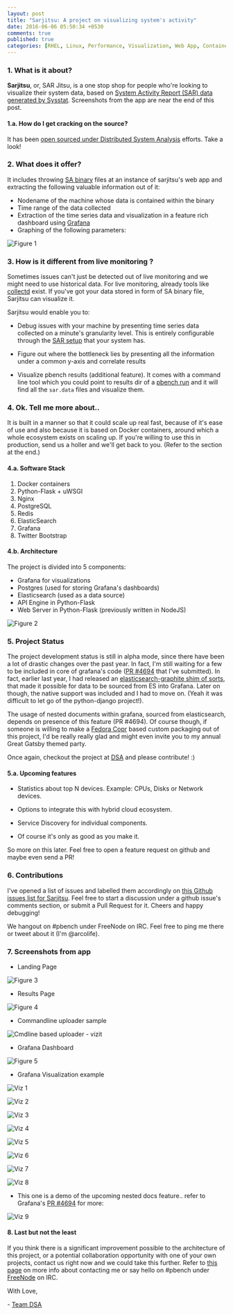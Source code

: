 ```yaml
---
layout: post
title: "Sarjitsu: A project on visualizing system's activity"
date: 2016-06-06 05:50:34 +0530
comments: true
published: true
categories: [RHEL, Linux, Performance, Visualization, Web App, Containers, Docker, Microservices]
---
```


### 1. What is it about?

__Sarjitsu__, or, SAR Jitsu, is a one stop shop for people who're looking to visualize their system data, based on [System Activity Report (SAR) data generated by Sysstat](http://sebastien.godard.pagesperso-orange.fr/matrix.html). Screenshots from the app are near the end of this post.

<!--more-->

#### 1.a. How do I get cracking on the source?
It has been [open sourced under Distributed System Analysis](http://github.com/distributed-system-analysis/sarjitsu) efforts. Take a look!

### 2. What does it offer?

It includes throwing [SA binary](http://sebastien.godard.pagesperso-orange.fr/man_sadc.html) files at an instance of sarjitsu's web app and extracting the following valuable information out of it:

- Nodename of the machine whose data is contained within the binary
- Time range of the data collected
- Extraction of the time series data and visualization in a feature rich dashboard using [Grafana](http://grafana.org/features/)
- Graphing of the following parameters:

![Figure 1](https://raw.githubusercontent.com/arcolife/arcolife.github.io/master/images/sarjitsu/options.png)

### 3. How is it different from live monitoring ?

Sometimes issues can't just be detected out of live monitoring and we might need to use historical data. For live monitoring, already tools like [collectd](https://collectd.org/) exist. If you've got your data stored in form of SA binary file, Sarjitsu can visualize it.

Sarjitsu would enable you to:

- Debug issues with your machine by presenting time series data collected on a minute's granularity level. This is entirely configurable through the  [SAR setup](http://sebastien.godard.pagesperso-orange.fr/matrix.html) that your system has.

- Figure out where the bottleneck lies by presenting all the information under a common y-axis and correlate results

- Visualize pbench results (additional feature). It comes with a command line tool which you could point to results dir of a [pbench run](http://github.com/distributed-system-analysis/pbench/) and it will find all the `sar.data` files and visualize them.

### 4. Ok. Tell me more about..

It is built in a manner so that it could scale up real fast, because of it's ease of use and also because it is based on Docker containers, around which a whole ecosystem exists on scaling up. If you're willing to use this in production, send us a holler and we'll get back to you.  (Refer to the section at the end.)

#### 4.a. Software Stack

1. Docker containers
2. Python-Flask + uWSGI
3. Nginx
3. PostgreSQL
4. Redis
4. ElasticSearch
5. Grafana
6. Twitter Bootstrap

#### 4.b. Architecture

The project is divided into 5 components:

- Grafana for visualizations
- Postgres (used for storing Grafana's dashboards)
- Elasticsearch (used as a data source)
- API Engine in Python-Flask
- Web Server in Python-Flask (previously written in NodeJS)

![Figure 2](https://raw.githubusercontent.com/arcolife/arcolife.github.io/master/images/sarjitsu/sarjitsu_architecture.png)

### 5. Project Status

The project development status is still in alpha mode, since there have been
a lot of drastic changes over the past year. In fact, I'm still waiting for a few to be included in core of grafana's code
([PR #4694](https://github.com/grafana/grafana/pull/4694) that I've submitted). In fact, earlier last year, I had released an [elasticsearch-graphite shim of sorts](http://github.com/distributed-system-analysis/es-graphite-shim), that made it possible for data to be sourced from ES into Grafana. Later on though, the native support was included and I had to move on. (Yeah it was difficult to let go of the python-django project!).

The usage of nested documents within grafana, sourced from elasticsearch, depends on presence of this feature (PR #4694). Of course though, if someone is willing to make a [Fedora Copr](https://copr.fedorainfracloud.org/) based custom packaging out of this
project, I'd be really really glad and might even invite you to my annual Great Gatsby themed party.

Once again, checkout the project at [DSA](http://github.com/distributed-system-analysis/sarjitsu) and please contribute! :)

#### 5.a. Upcoming features

- Statistics about top N devices. Example: CPUs, Disks or Network devices.
- Options to integrate this with hybrid cloud ecosystem.
- Service Discovery for individual components.

- Of course it's only as good as you make it.

So more on this later. Feel free to open a feature request on github and maybe even send a PR!

### 6. Contributions

I've opened a list of issues and labelled them accordingly on [this Github issues list for Sarjitsu](https://github.com/distributed-system-analysis/sarjitsu/issues). Feel free to start a discussion under a github issue's comments section, or submit a Pull Request for it. Cheers and happy debugging!

We hangout on #pbench under FreeNode on IRC. Feel free to ping me there or tweet about it (I'm @arcolife). 

### 7. Screenshots from app

- Landing Page

![Figure 3](https://raw.githubusercontent.com/arcolife/arcolife.github.io/master/images/sarjitsu/landing.png)

- Results Page

![Figure 4](https://raw.githubusercontent.com/arcolife/arcolife.github.io/master/images/sarjitsu/results.png)

- Commandline uploader sample

![Cmdline based uploader - vizit](https://raw.githubusercontent.com/arcolife/arcolife.github.io/master/images/sarjitsu/vizit.png)

- Grafana Dashboard

![Figure 5](https://raw.githubusercontent.com/arcolife/arcolife.github.io/master/images/sarjitsu/dashboard.png)

- Grafana Visualization example

![Viz 1](https://raw.githubusercontent.com/arcolife/arcolife.github.io/master/images/sarjitsu/viz1.png)

![Viz 2](https://raw.githubusercontent.com/arcolife/arcolife.github.io/master/images/sarjitsu/viz2.png)

![Viz 3](https://raw.githubusercontent.com/arcolife/arcolife.github.io/master/images/sarjitsu/viz3.png)

![Viz 4](https://raw.githubusercontent.com/arcolife/arcolife.github.io/master/images/sarjitsu/viz4.png)

![Viz 5](https://raw.githubusercontent.com/arcolife/arcolife.github.io/master/images/sarjitsu/viz5.png)

![Viz 6](https://raw.githubusercontent.com/arcolife/arcolife.github.io/master/images/sarjitsu/viz6.png)

![Viz 7](https://raw.githubusercontent.com/arcolife/arcolife.github.io/master/images/sarjitsu/viz7.png)

![Viz 8](https://raw.githubusercontent.com/arcolife/arcolife.github.io/master/images/sarjitsu/viz8.png)


- This one is a demo of the upcoming nested docs feature..
  refer to Grafana's [PR #4694](https://github.com/grafana/grafana/pull/4694) for more:

![Viz 9](https://raw.githubusercontent.com/arcolife/arcolife.github.io/master/images/sarjitsu/viz9.png)

#### 8. Last but not the least

If you think there is a significant improvement possible to the architecture of this project, or a potential collaboration opportunity with one of your own projects, contact us right now and we could take this further. Refer to [this page](http://work.arcolife.in/intro) on more info about contacting me or say hello on #pbench under [FreeNode](https://freenode.net/) on IRC.

With Love,

\- [Team DSA](http://github.com/distributed-system-analysis/)
